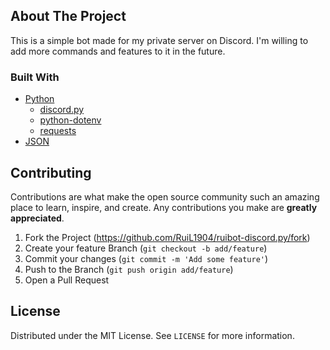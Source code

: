 ## About The Project

This is a simple bot made for my private server on Discord.
I'm willing to add more commands and features to it in the future.

### Built With

* [Python](https://www.python.org/)
  * [discord.py](https://discordpy.readthedocs.io/en/stable/index.html)
  * [python-dotenv](https://pypi.org/project/python-dotenv/)
  * [requests](https://docs.python-requests.org/en/master/)
* [JSON](https://www.json.org/json-en.html)

## Contributing

Contributions are what make the open source community such an amazing place to learn, inspire, and create. Any contributions you make are **greatly appreciated**.

1. Fork the Project (https://github.com/RuiL1904/ruibot-discord.py/fork)
2. Create your feature Branch (`git checkout -b add/feature`)
3. Commit your changes (`git commit -m 'Add some feature'`)
4. Push to the Branch (`git push origin add/feature`)
5. Open a Pull Request

## License

Distributed under the MIT License. See `LICENSE` for more information.
